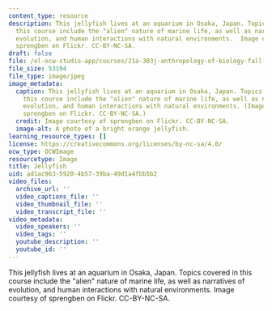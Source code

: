 ```yaml
---
content_type: resource
description: This jellyfish lives at an aquarium in Osaka, Japan. Topics covered in
  this course include the "alien" nature of marine life, as well as narratives of
  evolution, and human interactions with natural environments.  Image courtesy of
  sprengben on Flickr. CC-BY-NC-SA.
draft: false
file: /ol-ocw-studio-app/courses/21a-303j-anthropology-of-biology-fall-2013/ad1ac96359204b5739ba49d1a4fbb5b2_21a-303f13.jpg
file_size: 53194
file_type: image/jpeg
image_metadata:
  caption: This jellyfish lives at an aquarium in Osaka, Japan. Topics covered in
    this course include the "alien" nature of marine life, as well as narratives of
    evolution, and human interactions with natural environments. (Image courtesy of
    sprengben on Flickr. CC-BY-NC-SA.)
  credit: Image courtesy of sprengben on Flickr. CC-BY-NC-SA.
  image-alt: A photo of a bright orange jellyfish.
learning_resource_types: []
license: https://creativecommons.org/licenses/by-nc-sa/4.0/
ocw_type: OCWImage
resourcetype: Image
title: Jellyfish
uid: ad1ac963-5920-4b57-39ba-49d1a4fbb5b2
video_files:
  archive_url: ''
  video_captions_file: ''
  video_thumbnail_file: ''
  video_transcript_file: ''
video_metadata:
  video_speakers: ''
  video_tags: ''
  youtube_description: ''
  youtube_id: ''
---
```

This jellyfish lives at an aquarium in Osaka, Japan. Topics covered in this course include the "alien" nature of marine life, as well as narratives of evolution, and human interactions with natural environments.  Image courtesy of sprengben on Flickr. CC-BY-NC-SA.